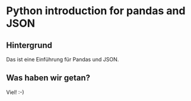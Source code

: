 # Python introduction for pandas and JSON
## Hintergrund
Das ist eine Einführung für Pandas und JSON.
## Was haben wir getan?
Viel! :-)

